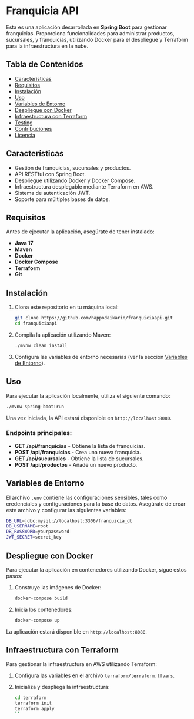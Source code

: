 
# Franquicia API

Esta es una aplicación desarrollada en **Spring Boot** para gestionar franquicias. Proporciona funcionalidades para administrar productos, sucursales, y franquicias, utilizando Docker para el despliegue y Terraform para la infraestructura en la nube.

## Tabla de Contenidos

- [Características](#características)
- [Requisitos](#requisitos)
- [Instalación](#instalación)
- [Uso](#uso)
- [Variables de Entorno](#variables-de-entorno)
- [Despliegue con Docker](#despliegue-con-docker)
- [Infraestructura con Terraform](#infraestructura-con-terraform)
- [Testing](#testing)
- [Contribuciones](#contribuciones)
- [Licencia](#licencia)

## Características

- Gestión de franquicias, sucursales y productos.
- API RESTful con Spring Boot.
- Despliegue utilizando Docker y Docker Compose.
- Infraestructura desplegable mediante Terraform en AWS.
- Sistema de autenticación JWT.
- Soporte para múltiples bases de datos.

## Requisitos

Antes de ejecutar la aplicación, asegúrate de tener instalado:

- **Java 17** 
- **Maven**
- **Docker**
- **Docker Compose**
- **Terraform**
- **Git**

## Instalación

1. Clona este repositorio en tu máquina local:

   ```bash
   git clone https://github.com/happodaikarin/franquiciaapi.git
   cd franquiciaapi
   ```

2. Compila la aplicación utilizando Maven:

   ```bash
   ./mvnw clean install
   ```

3. Configura las variables de entorno necesarias (ver la sección [Variables de Entorno](#variables-de-entorno)).

## Uso

Para ejecutar la aplicación localmente, utiliza el siguiente comando:

```bash
./mvnw spring-boot:run
```

Una vez iniciada, la API estará disponible en `http://localhost:8080`.

### Endpoints principales:

- **GET /api/franquicias** - Obtiene la lista de franquicias.
- **POST /api/franquicias** - Crea una nueva franquicia.
- **GET /api/sucursales** - Obtiene la lista de sucursales.
- **POST /api/productos** - Añade un nuevo producto.

## Variables de Entorno

El archivo `.env` contiene las configuraciones sensibles, tales como credenciales y configuraciones para la base de datos. Asegúrate de crear este archivo y configurar las siguientes variables:

```bash
DB_URL=jdbc:mysql://localhost:3306/franquicia_db
DB_USERNAME=root
DB_PASSWORD=yourpassword
JWT_SECRET=secret_key
```

## Despliegue con Docker

Para ejecutar la aplicación en contenedores utilizando Docker, sigue estos pasos:

1. Construye las imágenes de Docker:

   ```bash
   docker-compose build
   ```

2. Inicia los contenedores:

   ```bash
   docker-compose up
   ```

La aplicación estará disponible en `http://localhost:8080`.

## Infraestructura con Terraform

Para gestionar la infraestructura en AWS utilizando Terraform:

1. Configura las variables en el archivo `terraform/terraform.tfvars`.
2. Inicializa y despliega la infraestructura:

   ```bash
   cd terraform
   terraform init
   terraform apply
   ``
